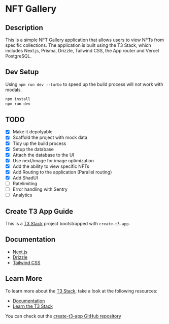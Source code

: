 # NFT Gallery 

## Description

This is a simple NFT Gallery application that allows users to view NFTs from specific collections. The application is built using the T3 Stack, which includes Next.js, Prisma, Drizzle, Tailwind CSS, the App router and Vercel PostgreSQL.


## Dev Setup
Using `npm run dev --turbo` to speed up the build process will not work with modals. 

```bash 
npm install
npm run dev
```

## TODO 

- [x] Make it depolyable
- [x] Scaffold the project with mock data
- [x] Tidy up the build process
- [x] Setup the database
- [x] Attach the database to the UI 
- [x] Use next/image for image optimization
- [x] Add the ability to view specific NFTs 
- [x] Add Routing to the application (Parallel routing)
- [x] Add ShadUI
- [ ] Ratelimiting 
- [ ] Error handling with Sentry
- [ ] Analytics

## Create T3 App Guide 

This is a [T3 Stack](https://create.t3.gg/) project bootstrapped with `create-t3-app`.

## Documentation

- [Next.js](https://nextjs.org)
- [Drizzle](https://orm.drizzle.team)
- [Tailwind CSS](https://tailwindcss.com)


## Learn More

To learn more about the [T3 Stack](https://create.t3.gg/), take a look at the following resources:

- [Documentation](https://create.t3.gg/)
- [Learn the T3 Stack](https://create.t3.gg/en/faq#what-learning-resources-are-currently-available) 

You can check out the [create-t3-app GitHub repository](https://github.com/t3-oss/create-t3-app)

